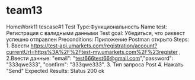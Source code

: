 # team13
HomeWork11
tescase#1
Test Type:Функциональность
Name test: Регистрация с валидными данными 
Test goal: Убедиться, что риквест успешно отправлен
Preconditions: Приложение Postman открыто
Steps: 1. Ввести https://test-api.umarkets.com/registration/account?currentUrl=https%3A%2F%2Ftest-my.umarkets.com%2F%23register ,
2.Ввести данные: "email": "test666test66@gmail.com","password": "333qwe333", "confirm": "333qwe333". 3. Тип запроса Post 4. Нажать "Send"
Expected Results: Status 200 ok
